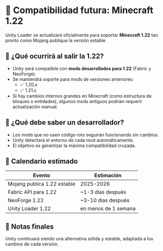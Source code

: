# 🧱 Compatibilidad futura: Minecraft 1.22

Unity Loader se actualizará oficialmente para soportar **Minecraft 1.22** tan pronto como Mojang publique la versión estable.

## 🔁 ¿Qué ocurrirá al salir la 1.22?

- Unity será compatible con **mods desarrollados para 1.22** (Fabric y NeoForge).
- Se mantendrá soporte para mods de versiones anteriores:
  - ✅ 1.20.x
  - ✅ 1.21.x
- Si hay cambios internos grandes en Minecraft (como estructura de bloques o entidades), algunos mods antiguos podrían requerir actualización manual.

## 🧩 ¿Qué debe saber un desarrollador?

- Los mods que no usen código roto seguirán funcionando sin cambios.
- Unity detectará el entorno de cada mod automáticamente.
- El objetivo es garantizar la máxima compatibilidad cruzada.

## 📅 Calendario estimado

| Evento | Estimación |
|--------|------------|
| Mojang publica 1.22 estable | 2025-2026 |
| Fabric API para 1.22 | ~1-3 días después |
| NeoForge 1.22 | ~3-10 días después |
| Unity Loader 1.22 | en menos de 1 semana |

## 🧠 Notas finales

Unity continuará siendo una alternativa sólida y estable, adaptada a los cambios de cada versión.
